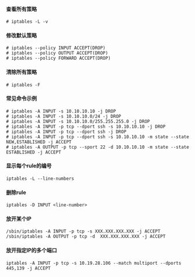 #### 查看所有策略
```console
# iptables -L -v
```

#### 修改默认策略
```console
# iptables --policy INPUT ACCEPT(DROP)
# iptables --policy OUTPUT ACCEPT(DROP)
# iptables --policy FORWARD ACCEPT(DROP)
```

#### 清除所有策略
```console
# iptables -F
```

#### 常见命令示例
```console
# iptables -A INPUT -s 10.10.10.10 -j DROP
# iptables -A INPUT -s 10.10.10.0/24 -j DROP
# iptables -A INPUT -s 10.10.10.0/255.255.255.0 -j DROP
# iptables -A INPUT -p tcp --dport ssh -s 10.10.10.10 -j DROP
# iptables -A INPUT -p tcp --dport ssh -j DROP
# iptables -A INPUT -p tcp --dport ssh -s 10.10.10.10 -m state --state NEW,ESTABLISHED -j ACCEPT
# iptables -A OUTPUT -p tcp --sport 22 -d 10.10.10.10 -m state --state ESTABLISHED -j ACCEPT
```

#### 显示每个rule的编号
```console
iptables -L --line-numbers
```

#### 删除rule
```console
iptables -D INPUT <line-number>
```

#### 放开某个IP
```console
/sbin/iptables -A INPUT -p tcp -s XXX.XXX.XXX.XXX -j ACCEPT
/sbin/iptables -A OUTPUT -p tcp -d  XXX.XXX.XXX.XXX -j ACCEPT
```

#### 放开指定IP的多个端口
```
iptables -A INPUT -p tcp -s 10.19.28.106 --match multiport --dports 445,139 -j ACCEPT
```
